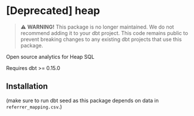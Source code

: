 # [Deprecated] heap
> ⚠️ **WARNING!** This package is no longer maintained. We do not recommend adding it to your dbt project. This code remains public to prevent breaking changes to any existing dbt projects that use this package.

Open source analytics for Heap SQL

Requires dbt >= 0.15.0

## Installation

(make sure to run dbt seed as this package depends on data in `referrer_mapping.csv`.)
